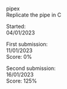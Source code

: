 pipex  
Replicate the pipe in C  
  
Started:  
04/01/2023  
  
First submission:  
11/01/2023  
Score: 0%  
  
Second submission:  
16/01/2023  
Score: 125%  

